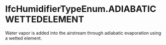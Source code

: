 IfcHumidifierTypeEnum.ADIABATICWETTEDELEMENT
============================================
Water vapor is added into the airstream through adiabatic evaporation using a
wetted element.



